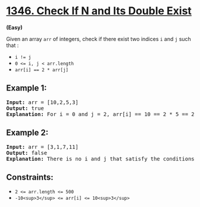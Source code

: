 # [1346. Check If N and Its Double Exist](https://leetcode.com/problems/check-if-n-and-its-double-exist/)

**(Easy)**

Given an array `arr` of integers, check if there exist two indices `i` and `j` such that :

* `i != j`
* `0 <= i, j < arr.length`
* `arr[i] == 2 * arr[j]`

## **Example 1:**

<pre><strong>Input:</strong> arr = [10,2,5,3]
<strong>Output:</strong> true
<strong>Explanation:</strong> For i = 0 and j = 2, arr[i] == 10 == 2 * 5 == 2 * arr[j]
</pre>

## **Example 2:**

<pre><strong>Input:</strong> arr = [3,1,7,11]
<strong>Output:</strong> false
<strong>Explanation:</strong> There is no i and j that satisfy the conditions.
</pre>

## **Constraints:**

* `2 <= arr.length <= 500`
* `-10<sup>3</sup> <= arr[i] <= 10<sup>3</sup>`
